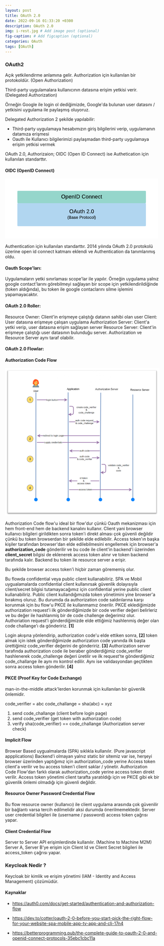 ```yaml
---
layout: post
title: OAuth 2.0
date: 2022-09-16 01:33:20 +0300
description: OAuth 2.0
img: i-rest.jpg # Add image post (optional)
fig-caption: # Add figcaption (optional)
categories: OAuth
tags: [OAuth]
---
```



### OAuth2
Açık yetkilendirme anlamına gelir. Authorization için kullanılan bir protokoldür. (Open Authorization)

Third-party uygulamalara kullanıcının datasına erişim yetkisi verir. (Delegated Authorization)

Örneğin Google ile login ol dediğimizde, Google'da bulunan user datasını / yetkisini uygulama ile paylaşmış oluyoruz.


Delegated Authorization 2 şekilde yapılabilir:

* Third-party uygulamaya hesabımızın giriş bilgilerini verip, uygulamanın datamıza erişmesi 
* Oauth ile Kullanıcı bilgilerimizi paylaşmadan third-party uygulamaya erişim yetkisi vermek 


OAuth 2.0, Authorizaion; OIDC (Open ID Connect) ise Authetication için kullanılan standarttır.

#### OIDC (OpenID Connect)

![img1](/images/oauth/openidconnect.png)

Authentication için kullanılan standarttır. 2014 yılında OAuth 2.0 protokolü üzerine open id connect katmanı eklendi ve Authentication da tanımlanmış oldu.


#### Oauth Scope'ları: 

Uygulamaların yetki sınırlaması scope'lar ile yapılır. Örneğin uygulama yalnız google contact'larını görebilmeyi sağlayan bir scope için yetkilendirildiğinde (token aldığında), bu token ile google contaclarını silme işlemini yapamayacaktır. 



#### OAuth 2.0 Roller:

Resource Owner: Client'in erişmeye çalıştığı datanın sahibi olan user
Client: User datasına erişmeye çalışan uygulama
Authorization Server: Client'a yetki verip, user datasına erişim sağlayan server
Resource Server: Client'in erişmeye çalıştığı user datasının bulunduğu server. Authorization ve Resource Server aynı taraf olabilir.


#### OAuth 2.0 Flowlar:

#### Authorization Code Flow

![img1](/images/oauth/auth-code-flow-pkce.png)

Authorization Code flow'u ideal bir flow'dur çünkü Oauth mekanizması için hem front-end hem de backend kanalını kullanır. Client yani browser kullanıcı bilgileri girildikten sonra token'i direkt alması çok güvenli değildir çünkü bu token browserdan bir şekilde elde edilebilir. Access token'ın başka kişiler tarafından browser'dan elde edilebilmesini engellemek için browser'a **authorization_code** gönderilir ve bu code ile client'in backend'i üzerinden **client_secret** bilgisi de eklenerek access token alınır ve token backend tarafında kalır. Backend bu token ile resource server a erişir. 

Bu şekilde browser access token'i hiçbir zaman görememiş olur. 

Bu flowda confidential veya public client kullanabiliriz. SPA ve Mobil uygualamalarda confidential client kullanırsak güvenlik dolayısıyla client/secret bilgisi tutamayacağımız için confidential yerine public client kullanabiliriz. Public client kullandığımızda token yönetimini yine browser'a bırakmış oluruz. Bu durumda da authorization code saldırılarına karşı korunmak için bu flow'u PKCE ile kullanmamız önerilir. PKCE eklediğimizde authorization request'i ilk gönderdiğimizde bir code verifier değeri belirleriz ve bu değer ile hashlanmiş bir de code challenge değerimiz olur. Authoriation request'i gönderdiğimizde elde ettiğimiz hashlenmiş değer olan code challange'ı da göndeririz. **[1]**

Login akışına yönlendirip, authorization code'u elde ettiken sonra, **[2]** token almak için istek gönderdiğimizde authorization code yanında ilk başta ürettiğimiz code_verifier değerini de göndeririz. **[3]**  Authorization server tarafında authorization code ile beraber gönderdiğimiz code_verifier hashlenerek code_challenge değeri üretilir ve ilk request'te gönderdiğimiz code_challange ile aynı mı kontrol edilir. Aynı ise validasyondan geçtikten sonra access token gönderilir. **[4]**


#### PKCE (Proof Key for Code Exchange)

man-in-the-middle attack'lerden korunmak için kullanılan bir güvenlik önlemidir.

code_verifier = abc
code_challange = sha(abc) = xyz

1. send code_challange (client before login page)
2. send code_verifier (get token with authorization code)
3. verify sha(code_verifier) == code_challange (Authorization server check)


#### Implicit Flow

Browser Based uygualmalarda (SPA) sıklıkla kullanılır. (Pure javascript appplications)
Backend'i olmayan yalnız static bir sitemiz var ise, herşeyi browser üzerinden yaptığımız için authorization_code yerine 
Access token client'a verilir ve bu access token'i client saklar / yönetir. Authorization Code Flow'dan farklı olarak authorization_code yerine access token direkt verilir. Access token yönetimi client tarafta yaratıldığı için ve PKCE gibi ek bir güvenlik önlemi olmadığı için güvenli değildir.


#### Resource Owner Password Credential Flow 

Bu flow resource owner (kullanıcı) ile client uygulama arasında çok güvenilir bir bağlantı varsa tercih edilmelidir aksi durumda önerilmemektedir.
Server user credential bilgileri ile (username / password) access token çağrısı yapar.



#### Client Credential Flow
Server to Server API erişimlerdinde kullanılır. (Machine to Machine M2M)
Server A, Server B'ye erişim için Client Id ve Client Secret bilgileri ile access_token çağrısı yapar.


### Keycloak Nedir ?
Keycloak bir kimlik ve erişim yönetimi (IAM - Identity and Access Management) çözümüdür.


#### Kaynaklar
  

* https://auth0.com/docs/get-started/authentication-and-authorization-flow

* https://dev.to/cotter/oauth-2-0-before-you-start-pick-the-right-flow-for-your-website-spa-mobile-app-tv-app-and-cli-17n4

* https://betterprogramming.pub/the-complete-guide-to-oauth-2-0-and-openid-connect-protocols-35ebc1cbc11a

